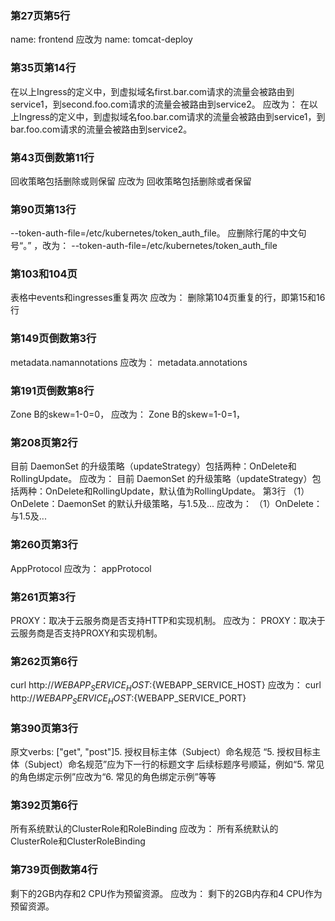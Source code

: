 ### 第27页第5行
name: frontend
应改为
name: tomcat-deploy


### 第35页第14行
在以上Ingress的定义中，到虚拟域名first.bar.com请求的流量会被路由到service1，到second.foo.com请求的流量会被路由到service2。
应改为：
在以上Ingress的定义中，到虚拟域名foo.bar.com请求的流量会被路由到service1，到bar.foo.com请求的流量会被路由到service2。


### 第43页倒数第11行
回收策略包括删除或则保留
应改为
回收策略包括删除或者保留


### 第90页第13行
--token-auth-file=/etc/kubernetes/token_auth_file。
应删除行尾的中文句号“。” ，改为：
--token-auth-file=/etc/kubernetes/token_auth_file


### 第103和104页
表格中events和ingresses重复两次
应改为：
删除第104页重复的行，即第15和16行


### 第149页倒数第3行
metadata.namannotations
应改为：
metadata.annotations


### 第191页倒数第8行
Zone B的skew=1-0=0，
应改为：
Zone B的skew=1-0=1，


### 第208页第2行
目前 DaemonSet 的升级策略（updateStrategy）包括两种：OnDelete和RollingUpdate。
应改为：
目前 DaemonSet 的升级策略（updateStrategy）包括两种：OnDelete和RollingUpdate，默认值为RollingUpdate。
第3行
（1）OnDelete：DaemonSet 的默认升级策略，与1.5及...
应改为：
（1）OnDelete：与1.5及...


### 第260页第3行
AppProtocol
应改为：
appProtocol


### 第261页第3行
PROXY：取决于云服务商是否支持HTTP和实现机制。
应改为：
PROXY：取决于云服务商是否支持PROXY和实现机制。


### 第262页第6行
curl http://${WEBAPP_SERVICE_HOST}:${WEBAPP_SERVICE_HOST}
应改为：
curl http://${WEBAPP_SERVICE_HOST}:${WEBAPP_SERVICE_PORT}


### 第390页第3行
原文verbs: ["get", "post"]5. 授权目标主体（Subject）命名规范
“5. 授权目标主体（Subject）命名规范”应为下一行的标题文字
后续标题序号顺延，例如“5. 常见的角色绑定示例”应改为“6. 常见的角色绑定示例”等等


### 第392页第6行
所有系统默认的ClusterRole和RoleBinding
应改为：
所有系统默认的ClusterRole和ClusterRoleBinding


### 第739页倒数第4行
剩下的2GB内存和2 CPU作为预留资源。
应改为：
剩下的2GB内存和4 CPU作为预留资源。
